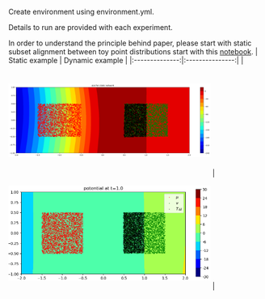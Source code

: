 Create environment using environment.yml.

Details to run are provided with each experiment.

In order to understand the principle behind paper, please start with static subset alignment between toy point distributions start with this [notebook](static_subsetting_toy.ipynb).
| Static example | Dynamic example |
|:--------------:|:---------------:|
| <img src="images/squares_c2_potential.png" style="width:400px; height:220px; object-fit:contain;"/> | <img src="images/squares_c2_potential_t1.png" style="width:400px; height:220px; object-fit:contain;"/> |

